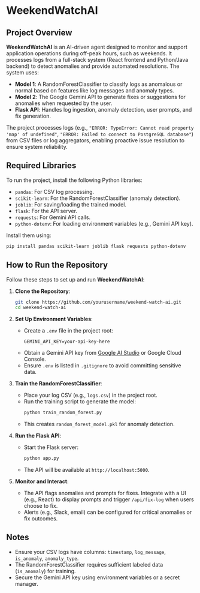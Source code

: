 # WeekendWatchAI

## Project Overview

**WeekendWatchAI** is an AI-driven agent designed to monitor and support application operations during off-peak hours, such as weekends. It processes logs from a full-stack system (React frontend and Python/Java backend) to detect anomalies and provide automated resolutions. The system uses:

- **Model 1**: A RandomForestClassifier to classify logs as anomalous or normal based on features like log messages and anomaly types.
- **Model 2**: The Google Gemini API to generate fixes or suggestions for anomalies when requested by the user.
- **Flask API**: Handles log ingestion, anomaly detection, user prompts, and fix generation.

The project processes logs (e.g., `"ERROR: TypeError: Cannot read property 'map' of undefined"`, `"ERROR: Failed to connect to PostgreSQL database"`) from CSV files or log aggregators, enabling proactive issue resolution to ensure system reliability.

## Required Libraries

To run the project, install the following Python libraries:

- `pandas`: For CSV log processing.
- `scikit-learn`: For the RandomForestClassifier (anomaly detection).
- `joblib`: For saving/loading the trained model.
- `flask`: For the API server.
- `requests`: For Gemini API calls.
- `python-dotenv`: For loading environment variables (e.g., Gemini API key).

Install them using:
```bash
pip install pandas scikit-learn joblib flask requests python-dotenv
```

## How to Run the Repository

Follow these steps to set up and run **WeekendWatchAI**:

1. **Clone the Repository**:
   ```bash
   git clone https://github.com/yourusername/weekend-watch-ai.git
   cd weekend-watch-ai
   ```

2. **Set Up Environment Variables**:
   - Create a `.env` file in the project root:
     ```plaintext
     GEMINI_API_KEY=your-api-key-here
     ```
   - Obtain a Gemini API key from [Google AI Studio](https://aistudio.google.com/) or Google Cloud Console.
   - Ensure `.env` is listed in `.gitignore` to avoid committing sensitive data.

3. **Train the RandomForestClassifier**:
   - Place your log CSV (e.g., `logs.csv`) in the project root.
   - Run the training script to generate the model:
     ```bash
     python train_random_forest.py
     ```
   - This creates `random_forest_model.pkl` for anomaly detection.

5. **Run the Flask API**:
   - Start the Flask server:
     ```bash
     python app.py
     ```
   - The API will be available at `http://localhost:5000`.

6. **Monitor and Interact**:
   - The API flags anomalies and prompts for fixes. Integrate with a UI (e.g., React) to display prompts and trigger `/api/fix-log` when users choose to fix.
   - Alerts (e.g., Slack, email) can be configured for critical anomalies or fix outcomes.

## Notes
- Ensure your CSV logs have columns: `timestamp`, `log_message`, `is_anomaly`, `anomaly_type`.
- The RandomForestClassifier requires sufficient labeled data (`is_anomaly`) for training.
- Secure the Gemini API key using environment variables or a secret manager.
